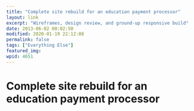 ```yaml
---
title: "Complete site rebuild for an education payment processor"
layout: link
excerpt: "Wireframes, design review, and ground-up responsive build"
date: 2013-06-02 00:02:50
modified: 2020-01-19 22:12:08
permalink: false
tags: ["Everything Else"]
featured_img: 
wpid: 4651
---
```


# Complete site rebuild for an education payment processor

